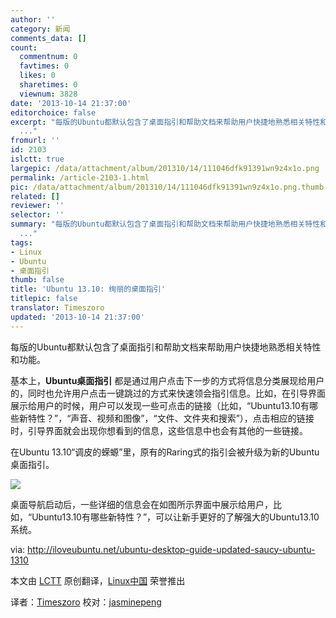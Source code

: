 ```yaml
---
author: ''
category: 新闻
comments_data: []
count:
  commentnum: 0
  favtimes: 0
  likes: 0
  sharetimes: 0
  viewnum: 3828
date: '2013-10-14 21:37:00'
editorchoice: false
excerpt: "每版的Ubuntu都默认包含了桌面指引和帮助文档来帮助用户快捷地熟悉相关特性和功能。\r\n基本上，Ubuntu桌面指引 都是通过用户点击下一步的方式将信息分类展现给用户的，同时也允许用户点击一键跳过的方式来快速领会指引
  ..."
fromurl: ''
id: 2103
islctt: true
largepic: /data/attachment/album/201310/14/111046dfk91391wn9z4x1o.png
permalink: /article-2103-1.html
pic: /data/attachment/album/201310/14/111046dfk91391wn9z4x1o.png.thumb.jpg
related: []
reviewer: ''
selector: ''
summary: "每版的Ubuntu都默认包含了桌面指引和帮助文档来帮助用户快捷地熟悉相关特性和功能。\r\n基本上，Ubuntu桌面指引 都是通过用户点击下一步的方式将信息分类展现给用户的，同时也允许用户点击一键跳过的方式来快速领会指引
  ..."
tags:
- Linux
- Ubuntu
- 桌面指引
thumb: false
title: 'Ubuntu 13.10: 绚丽的桌面指引'
titlepic: false
translator: Timeszoro
updated: '2013-10-14 21:37:00'
---
```


每版的Ubuntu都默认包含了桌面指引和帮助文档来帮助用户快捷地熟悉相关特性和功能。


基本上，**Ubuntu桌面指引** 都是通过用户点击下一步的方式将信息分类展现给用户的，同时也允许用户点击一键跳过的方式来快速领会指引信息。比如，在引导界面展示给用户的时候，用户可以发现一些可点击的链接（比如，“Ubuntu13.10有哪些新特性？”，“声音、视频和图像”，“文件、文件夹和搜索”），点击相应的链接时，引导界面就会出现你想看到的信息，这些信息中也会有其他的一些链接。


在Ubuntu 13.10“调皮的蝾螈”里，原有的Raring式的指引会被升级为新的Ubuntu桌面指引。


![](/data/attachment/album/201310/14/111046dfk91391wn9z4x1o.png) 


桌面导航启动后，一些详细的信息会在如图所示界面中展示给用户，比如，“Ubuntu13.10有哪些新特性？”，可以让新手更好的了解强大的Ubuntu13.10系统。


 


via: <http://iloveubuntu.net/ubuntu-desktop-guide-updated-saucy-ubuntu-1310>


本文由 [LCTT](https://github.com/LCTT/TranslateProject) 原创翻译，[Linux中国](http://linux.cn/) 荣誉推出


译者：[Timeszoro](https://github.com/Timeszoro) 校对：[jasminepeng](https://github.com/jasminepeng)
